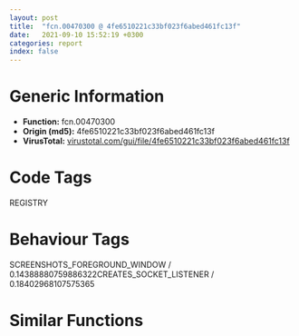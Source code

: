 ```yaml
---
layout: post
title:  "fcn.00470300 @ 4fe6510221c33bf023f6abed461fc13f"
date:   2021-09-10 15:52:19 +0300
categories: report
index: false
---
```


# Generic Information
- **Function:** fcn.00470300
- **Origin (md5):** 4fe6510221c33bf023f6abed461fc13f
- **VirusTotal:** [virustotal.com/gui/file/4fe6510221c33bf023f6abed461fc13f][virustotal_ref]

# Code Tags
<span class="tag" id="REGISTRY">REGISTRY</span>


# Behaviour Tags
<span class="bhv-tag" id="SCREENSHOTS_FOREGROUND_WINDOW">SCREENSHOTS_FOREGROUND_WINDOW / 0.14388880759886322</span><span class="bhv-tag" id="CREATES_SOCKET_LISTENER">CREATES_SOCKET_LISTENER / 0.18402968107575365</span>

# Similar Functions
<script type="text/javascript" src="https://www.gstatic.com/charts/loader.js"></script>
<script type="text/javascript">

    google.charts.load('current', {'packages':['corechart']});
    google.charts.setOnLoadCallback(drawChart);

    function drawChart() {
    var data = new google.visualization.DataTable();
        data.addColumn('number', 'X');
        data.addColumn('number', 'Y');
        data.addColumn({type: 'string', role: 'tooltip', 'p': {'html': true}});
        data.addColumn({'type': 'string', 'role': 'style'});
        
        data.addRows([
    [-3093.46435546875, -6158.5625, '<b><a href="/report/fcn.00470300@4fe6510221c33bf023f6abed461fc13f">fcn.00470300</a><br>@4fe6510221c33bf023f6abed461fc13f</b><br>push ebp<br>mov ebp, esp<br>and esp, 0xfffffff8<br>sub esp, 0x44<br>push ebx<br>push esi<br>mov esi, dword[0x4c6400]<br>push edi<br>mov ecx, esi<br>mov ebx, eax<br>mov dword[esp+0x28], esi<br>call fcn.00413110<br>test ebx, ebx<br>jne 0x470356<br>mov dword[esp+0x18], 0x57<br>mov eax, dword[esp+0x18]<br>cmp dword[esp+0x18], 0<br>mov ecx, dword[0x4c28ec]<br>mov dword[ecx+0x30], eax<br>mov ecx, dword[ebp+8]<br>setne dl<br>movzx eax, dl<br>push eax<br>push ecx<br>call fcn.0042dd40<br>pop edi<br>pop esi<br>pop ebx<br>mov esp, ebp<br>pop ebp<br>ret 0xc<br>mov ecx, dword[0x4c28ec]<br>mov edx, dword[ecx+0xcc]<br>lea eax, [esp+0x10]<br>push eax<br>mov eax, dword[ebp+0xc]<br>or edx, 0x20019<br>push edx<br>push 0<br>push eax<br>push ebx<br>call dword[sym.imp.ADVAPI32.dll_RegOpenKeyExW]<br>mov dword[esp+0x18], eax<br>test eax, eax<br>jne 0x4703f9<br>mov ebx, dword[ebp+0x10]<br>mov edx, dword[esp+0x10]<br>mov edi, dword[sym.imp.ADVAPI32.dll_RegQueryValueExW]<br>push eax<br>push eax<br>lea ecx, [esp+0x24]<br>push ecx<br>push eax<br>push ebx<br>push edx<br>call edi<br>xor ecx, ecx<br>mov dword[esp+0x18], eax<br>cmp eax, ecx<br>jne 0x4703ee<br>mov eax, dword[esp+0x1c]<br>dec eax<br>cmp eax, 6<br>ja case.0x4703b4.5<br>jmp dword[eax*4+0x4706f8]<br>lea edx, [esp+0x14]<br>push edx<br>lea eax, [esp+0x24]<br>push eax<br>push ecx<br>push ecx<br>mov ecx, dword[esp+0x20]<br>push ebx<br>push ecx<br>mov dword[esp+0x2c], 4<br>call edi<br>mov dword[esp+0x18], eax<br>test eax, eax<br>jne 0x4703ee<br>mov edx, dword[esp+0x20]<br>push 0x18<br>push eax<br>push edx<br>mov eax, esi<br>call fcn.004010e0<br>mov eax, dword[esp+0x10]<br>push eax<br>call dword[sym.imp.ADVAPI32.dll_RegCloseKey]<br>cmp dword[esp+0x18], 0xffffffff<br>jne 0x47032b<br>call dword[sym.imp.KERNEL32.dll_GetLastError]<br>jmp 0x47032f<br>mov eax, dword[esp+0x10]<br>lea edx, [esp+0x14]<br>push edx<br>push ecx<br>push ecx<br>push ecx<br>push ebx<br>push eax<br>mov dword[esp+0x2c], ecx<br>call edi<br>mov dword[esp+0x18], eax<br>test eax, eax<br>jne 0x4703ee<br>mov eax, dword[esp+0x14]<br>test eax, eax<br>je 0x4703ee<br>push 1<br>shr eax, 1<br>push 0<br>add eax, 2<br>push eax<br>push 0<br>push esi<br>call fcn.00476680<br>cmp eax, 1<br>je 0x470460<br>mov ecx, dword[esp+0x10]<br>push ecx<br>call dword[sym.imp.ADVAPI32.dll_RegCloseKey]<br>xor eax, eax<br>pop edi<br>pop esi<br>pop ebx<br>mov esp, ebp<br>pop ebp<br>ret 0xc<br>cmp byte[esi+0x17], 0<br>jne 0x47046b<br>mov ebx, dword[esi+0xc]<br>jmp 0x47046d<br>mov ebx, esi<br>test byte[ebx+0x15], 8<br>je 0x47047a<br>mov eax, ebx<br>call fcn.00401160<br>mov al, byte[ebx+0x17]<br>cmp al, 1<br>jne 0x470493<br>test byte[ebx+0x15], 4<br>je 0x47048e<br>mov eax, ebx<br>call fcn.0042e780<br>mov ebx, dword[ebx+8]<br>jmp 0x4704a5<br>cmp al, 2<br>jne 0x4704a0<br>call fcn.00401000<br>mov ebx, eax<br>jmp 0x4704a5<br>mov ebx, 0x4c85b8<br>mov eax, dword[ebp+0x10]<br>mov ecx, dword[esp+0x10]<br>lea edx, [esp+0x14]<br>push edx<br>push ebx<br>push 0<br>push 0<br>push eax<br>push ecx<br>call edi<br>mov edx, dword[esp+0x10]<br>mov edi, eax<br>push edx<br>mov dword[esp+0x1c], edi<br>call dword[sym.imp.ADVAPI32.dll_RegCloseKey]<br>test edi, edi<br>jne 0x470501<br>mov eax, dword[esp+0x14]<br>test eax, eax<br>je 0x470501<br>shr eax, 1<br>xor ecx, ecx<br>mov dword[ebx+eax*2], ecx<br>cmp dword[esp+0x1c], 7<br>jne 0x470506<br>mov eax, ebx<br>cmp word[eax], 0<br>jne 0x4704fc<br>cmp word[eax+2], 0<br>mov ecx, 0xa<br>mov word[eax], cx<br>je 0x470506<br>add eax, 2<br>jmp 0x4704e7<br>xor edx, edx<br>mov word[ebx], dx<br>mov eax, ebx<br>lea edx, [eax+2]<br>jmp 0x470510<br>mov cx, word[eax]<br>add eax, 2<br>test cx, cx<br>jne 0x470510<br>sub eax, edx<br>sar eax, 1<br>mov edi, eax<br>mov eax, esi<br>call fcn.004135a0<br>cmp byte[esi+0x17], 0<br>jne 0x470533<br>mov eax, dword[esi+0xc]<br>jmp 0x470535<br>mov eax, esi<br>cmp byte[eax+0x17], 2<br>jne 0x47055f<br>cmp dword[0x4c85f0], 0<br>je 0x47055f<br>mov ecx, 0x4c85e4<br>call fcn.00404270<br>test eax, eax<br>jne 0x4703f9<br>pop edi<br>pop esi<br>pop ebx<br>mov esp, ebp<br>pop ebp<br>ret 0xc<br>and byte[eax+0x15], 0x86<br>jmp 0x4703f9<br>mov eax, dword[esp+0x10]<br>lea edx, [esp+0x14]<br>push edx<br>push ecx<br>push ecx<br>push ecx<br>push ebx<br>push eax<br>mov dword[esp+0x2c], ecx<br>call edi<br>mov dword[esp+0x18], eax<br>test eax, eax<br>jne 0x4706d4<br>mov eax, dword[esp+0x14]<br>test eax, eax<br>je 0x4706d4<br>push 1<br>push 0<br>lea ecx, [eax+eax]<br>push ecx<br>push 0<br>push esi<br>call fcn.00476680<br>cmp eax, 1<br>je 0x4705bf<br>mov edx, dword[esp+0x10]<br>push edx<br>call dword[sym.imp.ADVAPI32.dll_RegCloseKey]<br>xor eax, eax<br>pop edi<br>pop esi<br>pop ebx<br>mov esp, ebp<br>pop ebp<br>ret 0xc<br>cmp byte[esi+0x17], 0<br>jne 0x4705c8<br>mov esi, dword[esi+0xc]<br>test byte[esi+0x15], 8<br>je 0x4705d5<br>mov eax, esi<br>call fcn.00401160<br>mov al, byte[esi+0x17]<br>cmp al, 1<br>jne 0x4705ee<br>test byte[esi+0x15], 4<br>je 0x4705e9<br>mov eax, esi<br>call fcn.0042e780<br>mov ebx, dword[esi+8]<br>jmp 0x470600<br>cmp al, 2<br>jne 0x4705fb<br>call fcn.00401000<br>mov ebx, eax<br>jmp 0x470600<br>mov ebx, 0x4c85b8<br>mov edx, dword[ebp+0x10]<br>xor eax, eax<br>mov word[ebx], ax<br>mov ecx, dword[esp+0x14]<br>lea eax, [ebx+ecx*2]<br>add eax, ecx<br>lea ecx, [esp+0x14]<br>push ecx<br>push eax<br>push 0<br>push 0<br>mov dword[esp+0x34], eax<br>mov eax, dword[esp+0x20]<br>push edx<br>push eax<br>call edi<br>mov ecx, dword[esp+0x10]<br>mov esi, eax<br>push ecx<br>mov dword[esp+0x1c], esi<br>call dword[sym.imp.ADVAPI32.dll_RegCloseKey]<br>test esi, esi<br>jne 0x4703f9<br>mov ecx, 8<br>mov esi, str.0123456789ABCDEF<br>lea edi, [esp+0x2c]<br>rep movsd<br>xor ecx, ecx<br>xor edx, edx<br>movsw word<br>cmp dword[esp+0x14], ecx<br>jbe 0x470690<br>lea esp, [esp]<br>mov eax, dword[esp+0x24]<br>movzx eax, byte[ecx+eax]<br>mov esi, eax<br>shr eax, 4<br>and esi, 0xf<br>mov si, word[esp+esi*2+0x2c]<br>and eax, 0xf<br>mov ax, word[esp+eax*2+0x2c]<br>mov word[ebx+edx*2+2], si<br>mov word[ebx+edx*2], ax<br>inc ecx<br>add edx, 2<br>cmp ecx, dword[esp+0x14]<br>jb 0x470660<br>mov eax, dword[esp+0x28]<br>xor ecx, ecx<br>mov word[ebx+edx*2], cx<br>cmp byte[eax+0x17], cl<br>jne 0x4706a2<br>mov eax, dword[eax+0xc]<br>cmp byte[eax+0x17], 2<br>jne 0x4706cb<br>cmp dword[0x4c85f0], ecx<br>je 0x4706cb<br>mov ecx, 0x4c85e4<br>call fcn.00404270<br>test eax, eax<br>jne 0x47032b<br>pop edi<br>pop esi<br>pop ebx<br>mov esp, ebp<br>pop ebp<br>ret 0xc<br>and byte[eax+0x15], 0x86<br>jmp 0x47032b<br>mov edx, dword[esp+0x10]<br>push edx<br>jmp 0x4703f3<br>mov eax, dword[esp+0x10]<br>push eax<br>call dword[sym.imp.ADVAPI32.dll_RegCloseKey]<br>mov dword[esp+0x18], 0x65e<br>jmp 0x47032b<br><eoc> ', 'point { fill-color: #e0440e; }'],
[3093.464599609375, 6158.5625, '<b><a href="/report/fcn.00470720@4fe6510221c33bf023f6abed461fc13f">fcn.00470720</a><br>@4fe6510221c33bf023f6abed461fc13f</b><br>sub esp, 0xc<br>push ebx<br>push ebp<br>push esi<br>push edi<br>mov edi, ecx<br>test eax, eax<br>je 0x4709cd<br>test edi, edi<br>je 0x4709cd<br>cmp edi, 0xfffffffe<br>je 0x4709cd<br>lea ecx, [esp+0x18]<br>push ecx<br>mov ecx, dword[0x4c28ec]<br>lea edx, [esp+0x28]<br>push edx<br>mov edx, dword[ecx+0xcc]<br>mov ecx, dword[esp+0x2c]<br>push 0<br>or edx, 0x20006<br>push edx<br>push 0<br>push 0x4ab02c<br>push 0<br>push ecx<br>push eax<br>call dword[sym.imp.ADVAPI32.dll_RegCreateKeyExW]<br>mov ebx, eax<br>test ebx, ebx<br>jne 0x470a0a<br>lea eax, [edi-1]<br>cmp eax, 6<br>ja case.0x47078c.5<br>jmp dword[eax*4+0x470a18]<br>mov esi, dword[esp+0x2c]<br>mov eax, esi<br>lea edx, [eax+2]<br>lea esp, [esp]<br>mov cx, word[eax]<br>add eax, 2<br>test cx, cx<br>jne 0x4707a0<br>sub eax, edx<br>sar eax, 1<br>lea edx, [eax+eax+2]<br>push edx<br>push esi<br>push 1<br>mov eax, dword[esp+0x34]<br>mov ecx, dword[esp+0x30]<br>push 0<br>push eax<br>push ecx<br>call dword[sym.imp.ADVAPI32.dll_RegSetValueExW]<br>mov ebx, eax<br>jmp 0x4709ff<br>mov esi, dword[esp+0x2c]<br>mov eax, esi<br>lea edx, [eax+2]<br>lea esp, [esp]<br>mov cx, word[eax]<br>add eax, 2<br>test cx, cx<br>jne 0x4707e0<br>sub eax, edx<br>sar eax, 1<br>lea edx, [eax+eax+2]<br>push edx<br>push esi<br>push 2<br>jmp 0x4707b7<br>mov esi, dword[esp+0x2c]<br>mov eax, esi<br>lea edx, [eax+2]<br>mov cx, word[eax]<br>add eax, 2<br>test cx, cx<br>jne 0x470802<br>sub eax, edx<br>sar eax, 1<br>mov ebx, eax<br>lea edx, [ebx+ebx+4]<br>push edx<br>call fcn.0048cdd4<br>mov edi, eax<br>add esp, 4<br>test edi, edi<br>jne 0x47082e<br>lea ebx, [eax+0xe]<br>jmp 0x4709ff<br>lea ecx, [ebx+1]<br>mov eax, esi<br>call fcn.004738b0<br>xor eax, eax<br>mov word[edi+ebx*2+2], ax<br>test ebx, ebx<br>je 0x470852<br>cmp word[edi+ebx*2-2], 0xa<br>jne 0x470852<br>dec ebx<br>xor ecx, ecx<br>mov word[edi+ebx*2], cx<br>cmp word[edi], 0<br>mov eax, edi<br>je 0x470874<br>lea ebx, [ebx]<br>cmp word[eax], 0xa<br>jne 0x47086b<br>xor edx, edx<br>mov word[eax], dx<br>add eax, 2<br>cmp word[eax], 0<br>jne 0x470860<br>test ebx, ebx<br>je 0x47087d<br>lea eax, [ebx+2]<br>jmp 0x47087f<br>xor eax, eax<br>mov ecx, dword[esp+0x28]<br>mov edx, dword[esp+0x24]<br>add eax, eax<br>push eax<br>push edi<br>push 7<br>push 0<br>push ecx<br>push edx<br>call dword[sym.imp.ADVAPI32.dll_RegSetValueExW]<br>push edi<br>mov ebx, eax<br>call fcn.0048e3af<br>add esp, 4<br>jmp 0x4709ff<br>mov esi, dword[esp+0x2c]<br>cmp word[esi], 0<br>je 0x4708bc<br>call fcn.004130a0<br>mov dword[esp+0x10], eax<br>jmp 0x4708c4<br>mov dword[esp+0x10], 0<br>mov ecx, dword[esp+0x28]<br>mov edx, dword[esp+0x24]<br>push 4<br>lea eax, [esp+0x14]<br>push eax<br>push 4<br>push 0<br>push ecx<br>push edx<br>call dword[sym.imp.ADVAPI32.dll_RegSetValueExW]<br>mov ebx, eax<br>jmp 0x4709ff<br>mov eax, dword[esp+0x2c]<br>lea edx, [eax+2]<br>lea ecx, [ecx]<br>mov cx, word[eax]<br>add eax, 2<br>test cx, cx<br>jne 0x4708f0<br>sub eax, edx<br>sar eax, 1<br>mov ebp, eax<br>and eax, 0x80000001<br>jns 0x47090d<br>dec eax<br>or eax, 0xfffffffe<br>inc eax<br>jne case.0x47078c.5<br>mov eax, ebp<br>cdq <br>sub eax, edx<br>sar eax, 1<br>push eax<br>mov dword[esp+0x18], eax<br>call fcn.0048cdd4<br>mov esi, eax<br>add esp, 4<br>test esi, esi<br>jne 0x470935<br>lea ebx, [eax+0xe]<br>jmp 0x4709ff<br>xor ebx, ebx<br>xor edi, edi<br>test ebp, ebp<br>jle 0x470996<br>lea ecx, [ecx]<br>cmp ebx, dword[esp+0x14]<br>jge 0x470996<br>xor edx, edx<br>lea ecx, [edx+0x10]<br>jmp 0x470950<br>mov eax, dword[esp+0x2c]<br>movzx eax, word[eax+edi*2]<br>cmp eax, 0x30<br>jb 0x470967<br>cmp eax, 0x39<br>ja 0x470967<br>add eax, 0xffffffd0<br>jmp 0x470983<br>cmp eax, 0x41<br>jb 0x470976<br>cmp eax, 0x46<br>ja 0x470976<br>add eax, 0xffffffc9<br>jmp 0x470983<br>cmp eax, 0x61<br>jb 0x4709b9<br>cmp eax, 0x66<br>ja 0x4709b9<br>add eax, 0xffffffa9<br>imul eax, ecx<br>add edx, eax<br>inc edi<br>sub ecx, 0xf<br>jns 0x470950<br>mov byte[ebx+esi], dl<br>inc ebx<br>cmp edi, ebp<br>jl 0x470940<br>mov edx, dword[esp+0x28]<br>mov eax, dword[esp+0x24]<br>push ebx<br>push esi<br>push 3<br>push 0<br>push edx<br>push eax<br>call dword[sym.imp.ADVAPI32.dll_RegSetValueExW]<br>push esi<br>mov ebx, eax<br>call fcn.0048e3af<br>add esp, 4<br>jmp 0x4709ff<br>push esi<br>call fcn.0048e3af<br>mov ecx, dword[esp+0x28]<br>add esp, 4<br>push ecx<br>call dword[sym.imp.ADVAPI32.dll_RegCloseKey]<br>mov ebx, 0x57<br>mov eax, ebx<br>mov edx, dword[0x4c28ec]<br>mov dword[edx+0x30], eax<br>mov edx, dword[esp+0x20]<br>test ebx, ebx<br>setne al<br>movzx ecx, al<br>push ecx<br>push edx<br>call fcn.0042dd40<br>pop edi<br>pop esi<br>pop ebp<br>pop ebx<br>add esp, 0xc<br>ret 0x10<br>mov ebx, 0x57<br>mov ecx, dword[esp+0x24]<br>push ecx<br>call dword[sym.imp.ADVAPI32.dll_RegCloseKey]<br>cmp ebx, 0xffffffff<br>jne 0x4709d2<br>call dword[sym.imp.KERNEL32.dll_GetLastError]<br>jmp 0x4709d4<br><eoc> ', 'null'],

        ]);

    var options = {
        title: 'Similarity Plot',
        legend: 'none',
        colors: ['#dedbd9', '#e6693e', '#ec8f6e', '#f3b49f', '#f6c7b6'],
        tooltip: {isHtml: true, trigger: 'both'},
        explorer: {
        actions: ["dragToZoom", "rightClickToReset"],
        },
        chartArea: {
        width: '80%',
        height: '80%'
        },
        width: '100%',
        height: '100%'
    };

    var chart = new google.visualization.ScatterChart(document.getElementById('chart_div'));

    chart.draw(data, options);
    }
    
</script>


<div id="chart_div" style="width: 100%px; height: 100%;"></div>

# Disassembled Code
{% highlight nasm %}

push ebp
mov ebp, esp
and esp, 0xfffffff8
sub esp, 0x44
push ebx
push esi
mov esi, dword[0x4c6400]
push edi
mov ecx, esi
mov ebx, eax
mov dword[esp+0x28], esi
call fcn.00413110
test ebx, ebx
jne 0x470356
mov dword[esp+0x18], 0x57
mov eax, dword[esp+0x18]
cmp dword[esp+0x18], 0
mov ecx, dword[0x4c28ec]
mov dword[ecx+0x30], eax
mov ecx, dword[ebp+8]
setne dl
movzx eax, dl
push eax
push ecx
call fcn.0042dd40
pop edi
pop esi
pop ebx
mov esp, ebp
pop ebp
ret 0xc
mov ecx, dword[0x4c28ec]
mov edx, dword[ecx+0xcc]
lea eax, [esp+0x10]
push eax
mov eax, dword[ebp+0xc]
or edx, 0x20019
push edx
push 0
push eax
push ebx
call dword[sym.imp.ADVAPI32.dll_RegOpenKeyExW]
mov dword[esp+0x18], eax
test eax, eax
jne 0x4703f9
mov ebx, dword[ebp+0x10]
mov edx, dword[esp+0x10]
mov edi, dword[sym.imp.ADVAPI32.dll_RegQueryValueExW]
push eax
push eax
lea ecx, [esp+0x24]
push ecx
push eax
push ebx
push edx
call edi
xor ecx, ecx
mov dword[esp+0x18], eax
cmp eax, ecx
jne 0x4703ee
mov eax, dword[esp+0x1c]
dec eax
cmp eax, 6
ja case.0x4703b4.5
jmp dword[eax*4+0x4706f8]
lea edx, [esp+0x14]
push edx
lea eax, [esp+0x24]
push eax
push ecx
push ecx
mov ecx, dword[esp+0x20]
push ebx
push ecx
mov dword[esp+0x2c], 4
call edi
mov dword[esp+0x18], eax
test eax, eax
jne 0x4703ee
mov edx, dword[esp+0x20]
push 0x18
push eax
push edx
mov eax, esi
call fcn.004010e0
mov eax, dword[esp+0x10]
push eax
call dword[sym.imp.ADVAPI32.dll_RegCloseKey]
cmp dword[esp+0x18], 0xffffffff
jne 0x47032b
call dword[sym.imp.KERNEL32.dll_GetLastError]
jmp 0x47032f
mov eax, dword[esp+0x10]
lea edx, [esp+0x14]
push edx
push ecx
push ecx
push ecx
push ebx
push eax
mov dword[esp+0x2c], ecx
call edi
mov dword[esp+0x18], eax
test eax, eax
jne 0x4703ee
mov eax, dword[esp+0x14]
test eax, eax
je 0x4703ee
push 1
shr eax, 1
push 0
add eax, 2
push eax
push 0
push esi
call fcn.00476680
cmp eax, 1
je 0x470460
mov ecx, dword[esp+0x10]
push ecx
call dword[sym.imp.ADVAPI32.dll_RegCloseKey]
xor eax, eax
pop edi
pop esi
pop ebx
mov esp, ebp
pop ebp
ret 0xc
cmp byte[esi+0x17], 0
jne 0x47046b
mov ebx, dword[esi+0xc]
jmp 0x47046d
mov ebx, esi
test byte[ebx+0x15], 8
je 0x47047a
mov eax, ebx
call fcn.00401160
mov al, byte[ebx+0x17]
cmp al, 1
jne 0x470493
test byte[ebx+0x15], 4
je 0x47048e
mov eax, ebx
call fcn.0042e780
mov ebx, dword[ebx+8]
jmp 0x4704a5
cmp al, 2
jne 0x4704a0
call fcn.00401000
mov ebx, eax
jmp 0x4704a5
mov ebx, 0x4c85b8
mov eax, dword[ebp+0x10]
mov ecx, dword[esp+0x10]
lea edx, [esp+0x14]
push edx
push ebx
push 0
push 0
push eax
push ecx
call edi
mov edx, dword[esp+0x10]
mov edi, eax
push edx
mov dword[esp+0x1c], edi
call dword[sym.imp.ADVAPI32.dll_RegCloseKey]
test edi, edi
jne 0x470501
mov eax, dword[esp+0x14]
test eax, eax
je 0x470501
shr eax, 1
xor ecx, ecx
mov dword[ebx+eax*2], ecx
cmp dword[esp+0x1c], 7
jne 0x470506
mov eax, ebx
cmp word[eax], 0
jne 0x4704fc
cmp word[eax+2], 0
mov ecx, 0xa
mov word[eax], cx
je 0x470506
add eax, 2
jmp 0x4704e7
xor edx, edx
mov word[ebx], dx
mov eax, ebx
lea edx, [eax+2]
jmp 0x470510
mov cx, word[eax]
add eax, 2
test cx, cx
jne 0x470510
sub eax, edx
sar eax, 1
mov edi, eax
mov eax, esi
call fcn.004135a0
cmp byte[esi+0x17], 0
jne 0x470533
mov eax, dword[esi+0xc]
jmp 0x470535
mov eax, esi
cmp byte[eax+0x17], 2
jne 0x47055f
cmp dword[0x4c85f0], 0
je 0x47055f
mov ecx, 0x4c85e4
call fcn.00404270
test eax, eax
jne 0x4703f9
pop edi
pop esi
pop ebx
mov esp, ebp
pop ebp
ret 0xc
and byte[eax+0x15], 0x86
jmp 0x4703f9
mov eax, dword[esp+0x10]
lea edx, [esp+0x14]
push edx
push ecx
push ecx
push ecx
push ebx
push eax
mov dword[esp+0x2c], ecx
call edi
mov dword[esp+0x18], eax
test eax, eax
jne 0x4706d4
mov eax, dword[esp+0x14]
test eax, eax
je 0x4706d4
push 1
push 0
lea ecx, [eax+eax]
push ecx
push 0
push esi
call fcn.00476680
cmp eax, 1
je 0x4705bf
mov edx, dword[esp+0x10]
push edx
call dword[sym.imp.ADVAPI32.dll_RegCloseKey]
xor eax, eax
pop edi
pop esi
pop ebx
mov esp, ebp
pop ebp
ret 0xc
cmp byte[esi+0x17], 0
jne 0x4705c8
mov esi, dword[esi+0xc]
test byte[esi+0x15], 8
je 0x4705d5
mov eax, esi
call fcn.00401160
mov al, byte[esi+0x17]
cmp al, 1
jne 0x4705ee
test byte[esi+0x15], 4
je 0x4705e9
mov eax, esi
call fcn.0042e780
mov ebx, dword[esi+8]
jmp 0x470600
cmp al, 2
jne 0x4705fb
call fcn.00401000
mov ebx, eax
jmp 0x470600
mov ebx, 0x4c85b8
mov edx, dword[ebp+0x10]
xor eax, eax
mov word[ebx], ax
mov ecx, dword[esp+0x14]
lea eax, [ebx+ecx*2]
add eax, ecx
lea ecx, [esp+0x14]
push ecx
push eax
push 0
push 0
mov dword[esp+0x34], eax
mov eax, dword[esp+0x20]
push edx
push eax
call edi
mov ecx, dword[esp+0x10]
mov esi, eax
push ecx
mov dword[esp+0x1c], esi
call dword[sym.imp.ADVAPI32.dll_RegCloseKey]
test esi, esi
jne 0x4703f9
mov ecx, 8
mov esi, str.0123456789ABCDEF
lea edi, [esp+0x2c]
rep movsd
xor ecx, ecx
xor edx, edx
movsw word
cmp dword[esp+0x14], ecx
jbe 0x470690
lea esp, [esp]
mov eax, dword[esp+0x24]
movzx eax, byte[ecx+eax]
mov esi, eax
shr eax, 4
and esi, 0xf
mov si, word[esp+esi*2+0x2c]
and eax, 0xf
mov ax, word[esp+eax*2+0x2c]
mov word[ebx+edx*2+2], si
mov word[ebx+edx*2], ax
inc ecx
add edx, 2
cmp ecx, dword[esp+0x14]
jb 0x470660
mov eax, dword[esp+0x28]
xor ecx, ecx
mov word[ebx+edx*2], cx
cmp byte[eax+0x17], cl
jne 0x4706a2
mov eax, dword[eax+0xc]
cmp byte[eax+0x17], 2
jne 0x4706cb
cmp dword[0x4c85f0], ecx
je 0x4706cb
mov ecx, 0x4c85e4
call fcn.00404270
test eax, eax
jne 0x47032b
pop edi
pop esi
pop ebx
mov esp, ebp
pop ebp
ret 0xc
and byte[eax+0x15], 0x86
jmp 0x47032b
mov edx, dword[esp+0x10]
push edx
jmp 0x4703f3
mov eax, dword[esp+0x10]
push eax
call dword[sym.imp.ADVAPI32.dll_RegCloseKey]
mov dword[esp+0x18], 0x65e
jmp 0x47032b

{% endhighlight %}

[virustotal_ref]: https://www.virustotal.com/gui/file/4fe6510221c33bf023f6abed461fc13f